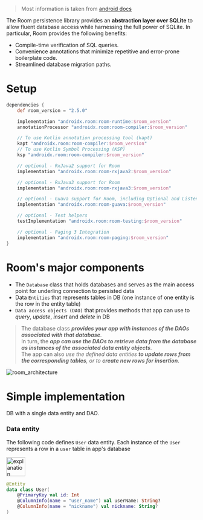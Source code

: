 > Most information is taken from [android docs](https://developer.android.com/training/data-storage/room)  

The Room persistence library provides an **abstraction layer over SQLite** to allow fluent database access while harnessing the full power of SQLite. In particular, Room provides the following benefits:
- Compile-time verification of SQL queries.
- Convenience annotations that minimize repetitive and error-prone boilerplate code.
- Streamlined database migration paths.

# Setup

```groovy
dependencies {
    def room_version = "2.5.0"

    implementation "androidx.room:room-runtime:$room_version"
    annotationProcessor "androidx.room:room-compiler:$room_version"

    // To use Kotlin annotation processing tool (kapt)
    kapt "androidx.room:room-compiler:$room_version"
    // To use Kotlin Symbol Processing (KSP)
    ksp "androidx.room:room-compiler:$room_version"

    // optional - RxJava2 support for Room
    implementation "androidx.room:room-rxjava2:$room_version"

    // optional - RxJava3 support for Room
    implementation "androidx.room:room-rxjava3:$room_version"

    // optional - Guava support for Room, including Optional and ListenableFuture
    implementation "androidx.room:room-guava:$room_version"

    // optional - Test helpers
    testImplementation "androidx.room:room-testing:$room_version"

    // optional - Paging 3 Integration
    implementation "androidx.room:room-paging:$room_version"
}
```

# Room's major components
- The `Database` class that holds databases and serves as the main access point for underling connection to persisted data
- Data `Entities` that represents tables in DB (one instance of one entity is the row in the entity table)
- `Data access objects (DAO)` that provides methods that app can use to _query_, _update_, _insert_ and _delete_ in DB


> The database class _**provides your app with instances of the DAOs associated with that database**_.  
In turn, the _**app can use the DAOs to retrieve data from the database as instances of the associated data entity objects**_.  
The app can also _use the defined data entities **to update rows from the corresponding tables**, or to **create new rows for insertion**_.

![room_architecture](https://user-images.githubusercontent.com/63263301/223070854-12949a08-a445-4286-8e74-5930ddce46f2.png)  


# Simple implementation

DB with a single data entity and DAO.  

### Data entity
The following code defines `User` data entity. Each instance of the `User` represents a row in a `user` table in app's database

<img scr="https://user-images.githubusercontent.com/63263301/223074795-fe59f474-76d5-4b03-ace1-71b2e55468ff.png" alt="explanation" height="50px">

```kotlin
@Entity
data class User(
    @PrimaryKey val id: Int
    @ColumnInfo(name = "user_name") val userName: String?
    @ColumnInfo(name = "nickname") val nickname: String?
)
```
